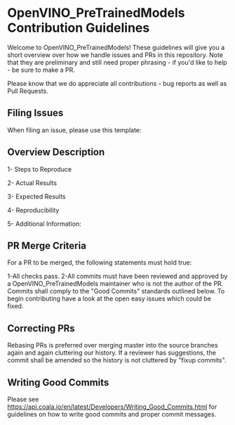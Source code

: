# OpenVINO_PreTrainedModels Contribution Guidelines
Welcome to OpenVINO_PreTrainedModels! These guidelines will give you a short overview over how we handle issues and PRs in this repository. Note that they are preliminary and still need proper phrasing - if you'd like to help - be sure to make a PR.

Please know that we do appreciate all contributions - bug reports as well as Pull Requests.

## Filing Issues
When filing an issue, please use this template:

## Overview Description

1- Steps to Reproduce

2- Actual Results

3- Expected Results

4- Reproducibility

5- Additional Information:

## PR Merge Criteria
For a PR to be merged, the following statements must hold true:

1-All checks pass.
2-All commits must have been reviewed and approved by a OpenVINO_PreTrainedModels maintainer who is not the author of the PR. Commits shall comply to the "Good Commits" standards outlined below.
To begin contributing have a look at the open easy issues which could be fixed.

## Correcting PRs
Rebasing PRs is preferred over merging master into the source branches again and again cluttering our history. If a reviewer has suggestions, the commit shall be amended so the history is not cluttered by "fixup commits".

## Writing Good Commits
Please see https://api.coala.io/en/latest/Developers/Writing_Good_Commits.html for guidelines on how to write good commits and proper commit messages.
